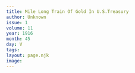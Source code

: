 ```yaml
---
title: Mile Long Train Of Gold In U.S.Treasury
author: Unknown
issue: 1
volume: 11
year: 1916
month: 45
day: V
tags:
layout: page.njk
image:
---
```





